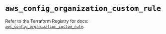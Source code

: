 # `aws_config_organization_custom_rule`

Refer to the Terraform Registry for docs: [`aws_config_organization_custom_rule`](https://registry.terraform.io/providers/hashicorp/aws/5.63.0/docs/resources/config_organization_custom_rule).
